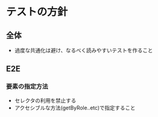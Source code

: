 # テストの方針

## 全体
- 過度な共通化は避け、なるべく読みやすいテストを作ること

## E2E
### 要素の指定方法
- セレクタの利用を禁止する
- アクセシブルな方法(getByRole..etc)で指定すること

### 